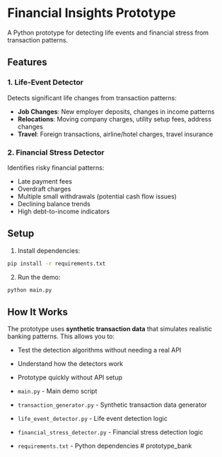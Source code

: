 # Financial Insights Prototype

A Python prototype for detecting life events and financial stress from transaction patterns.

## Features

### 1. Life-Event Detector
Detects significant life changes from transaction patterns:
- **Job Changes**: New employer deposits, changes in income patterns
- **Relocations**: Moving company charges, utility setup fees, address changes
- **Travel**: Foreign transactions, airline/hotel charges, travel insurance

### 2. Financial Stress Detector
Identifies risky financial patterns:
- Late payment fees
- Overdraft charges
- Multiple small withdrawals (potential cash flow issues)
- Declining balance trends
- High debt-to-income indicators

## Setup

1. Install dependencies:
```bash
pip install -r requirements.txt
```

2. Run the demo:
```bash
python main.py
```

## How It Works

The prototype uses **synthetic transaction data** that simulates realistic banking patterns. This allows you to:
- Test the detection algorithms without needing a real API
- Understand how the detectors work
- Prototype quickly without API setup


- `main.py` - Main demo script
- `transaction_generator.py` - Synthetic transaction data generator
- `life_event_detector.py` - Life event detection logic
- `financial_stress_detector.py` - Financial stress detection logic
- `requirements.txt` - Python dependencies
#   p r o t o t y p e _ b a n k  
 